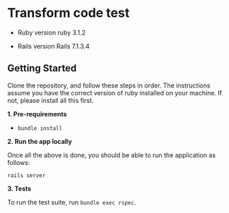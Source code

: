 #  Transform code test

* Ruby version
ruby 3.1.2

* Rails version
Rails 7.1.3.4

## Getting Started

Clone the repository, and follow these steps in order.
The instructions assume you have the correct version of ruby installed on your machine. If not, please install all this first.

**1. Pre-requirements**

* `bundle install`

**2. Run the app locally**

Once all the above is done, you should be able to run the application as follows:

`rails server`

**3. Tests**

To run the test suite, run `bundle exec rspec`.
